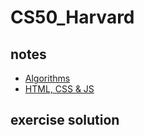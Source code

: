 # CS50_Harvard
## notes
- [Algorithms](Introduction/Algorithms/notes.md)
- [HTML, CSS & JS](Introduction/html-css-js/notes.md)
## exercise solution
